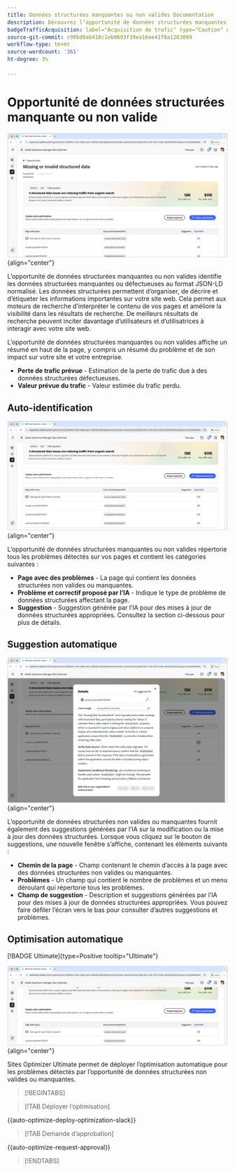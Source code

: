 ```yaml
---
title: Données structurées manquantes ou non valides Documentation
description: Découvrez l’opportunité de données structurées manquantes ou non valides et comment l’utiliser pour améliorer l’acquisition du trafic.
badgeTrafficAcquisition: label="Acquisition de trafic" type="Caution" url="../../opportunity-types/traffic-acquisition.md" tooltip="Acquisition de trafic"
source-git-commit: c99bd0ab418c1eb0693f39ea16ee41f8a1263099
workflow-type: tm+mt
source-wordcount: '361'
ht-degree: 3%

---
```



# Opportunité de données structurées manquante ou non valide

![Opportunité de données structurées manquante ou non valide](./assets/missing-or-invalid-structured-data/hero.png){align="center"}

L’opportunité de données structurées manquantes ou non valides identifie les données structurées manquantes ou défectueuses au format JSON-LD normalisé. Les données structurées permettent d’organiser, de décrire et d’étiqueter les informations importantes sur votre site web. Cela permet aux moteurs de recherche d’interpréter le contenu de vos pages et améliore la visibilité dans les résultats de recherche. De meilleurs résultats de recherche peuvent inciter davantage d’utilisateurs et d’utilisatrices à interagir avec votre site web.

L’opportunité de données structurées manquantes ou non valides affiche un résumé en haut de la page, y compris un résumé du problème et de son impact sur votre site et votre entreprise.

* **Perte de trafic prévue** - Estimation de la perte de trafic due à des données structurées défectueuses.
* **Valeur prévue du trafic** - Valeur estimée du trafic perdu.

## Auto-identification

![Identification automatique des données structurées manquantes ou non valides](./assets/missing-or-invalid-structured-data/auto-identify.png){align="center"}

L’opportunité de données structurées manquantes ou non valides répertorie tous les problèmes détectés sur vos pages et contient les catégories suivantes :

* **Page avec des problèmes** - La page qui contient les données structurées non valides ou manquantes.
* **Problème et correctif proposé par l’IA** - Indique le type de problème de données structurées affectant la page.
* **Suggestion** - Suggestion générée par l’IA pour des mises à jour de données structurées appropriées. Consultez la section ci-dessous pour plus de détails.

## Suggestion automatique

![Suggérer automatiquement des données structurées manquantes ou non valides](./assets/missing-or-invalid-structured-data/auto-suggest.png){align="center"}

L’opportunité de données structurées non valides ou manquantes fournit également des suggestions générées par l’IA sur la modification ou la mise à jour des données structurées. Lorsque vous cliquez sur le bouton de suggestions, une nouvelle fenêtre s’affiche, contenant les éléments suivants :

* **Chemin de la page** - Champ contenant le chemin d’accès à la page avec des données structurées non valides ou manquantes.
* **Problèmes** - Un champ qui contient le nombre de problèmes et un menu déroulant qui répertorie tous les problèmes.
* **Champ de suggestion** - Description et suggestions générées par l’IA pour des mises à jour de données structurées appropriées. Vous pouvez faire défiler l’écran vers le bas pour consulter d’autres suggestions et problèmes.

## Optimisation automatique

[!BADGE Ultimate]{type=Positive tooltip="Ultimate"}

![Optimisation automatique des données structurées suggérées manquantes ou non valides](./assets/missing-or-invalid-structured-data/auto-optimize.png){align="center"}

Sites Optimizer Ultimate permet de déployer l’optimisation automatique pour les problèmes détectés par l’opportunité de données structurées non valides ou manquantes. <!--- TBD-need more in-depth and opportunity specific information here. What does the auto-optimization do?-->

>[!BEGINTABS]

>[!TAB Déployer l’optimisation]

{{auto-optimize-deploy-optimization-slack}}

>[!TAB Demande d’approbation]

{{auto-optimize-request-approval}}

>[!ENDTABS]
